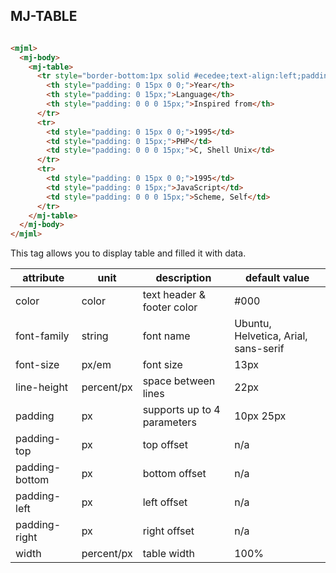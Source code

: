 ## MJ-TABLE

``` html

<mjml>
  <mj-body>
    <mj-table>
      <tr style="border-bottom:1px solid #ecedee;text-align:left;padding:15px 0;">
        <th style="padding: 0 15px 0 0;">Year</th>
        <th style="padding: 0 15px;">Language</th>
        <th style="padding: 0 0 0 15px;">Inspired from</th>
      </tr>
      <tr>
        <td style="padding: 0 15px 0 0;">1995</td>
        <td style="padding: 0 15px;">PHP</td>
        <td style="padding: 0 0 0 15px;">C, Shell Unix</td>
      </tr>
      <tr>
        <td style="padding: 0 15px 0 0;">1995</td>
        <td style="padding: 0 15px;">JavaScript</td>
        <td style="padding: 0 0 0 15px;">Scheme, Self</td>
      </tr>
    </mj-table>  
  </mj-body>
</mjml>
```

This tag allows you to display table and filled it with data.

attribute       | unit        | description                   | default value
----------------|-------------|-------------------------------|--------------
color           | color       | text header & footer color    | #000
font-family     | string      | font name                     | Ubuntu, Helvetica, Arial, sans-serif
font-size       | px/em       | font size                     | 13px
line-height     | percent/px  | space between lines           | 22px
padding         | px          | supports up to 4 parameters   | 10px 25px
padding-top     | px          | top offset                    | n/a
padding-bottom  | px          | bottom offset                 | n/a
padding-left    | px          | left offset                   | n/a
padding-right   | px          | right offset                  | n/a
width           | percent/px  | table width                   | 100%
